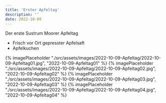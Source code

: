 ```yaml
---
title: 'Erster Apfeltag'
description: ''
date: 2022-10-09
---
```


Der erste Sustrum Moorer Apfeltag
- Frisch vor Ort gepresster Apfelsaft
- Apfelkuchen

{% imagePlaceholder "./src/assets/images/2022-10-09-Apfeltag/2022-10-09-Apfeltag01.jpg", "2022-10-09-Apfeltag01" %}
{% imagePlaceholder "./src/assets/images/2022-10-09-Apfeltag/2022-10-09-Apfeltag02.jpg", "2022-10-09-Apfeltag02" %}
{% imagePlaceholder "./src/assets/images/2022-10-09-Apfeltag/2022-10-09-Apfeltag03.jpg", "2022-10-09-Apfeltag03" %}
{% imagePlaceholder "./src/assets/images/2022-10-09-Apfeltag/2022-10-09-Apfeltag04.jpg", "2022-10-09-Apfeltag04" %}